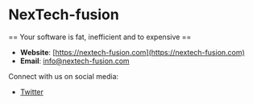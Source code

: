 # NexTech-fusion

 == Your software is fat, inefficient and to expensive == 
 
- **Website**: [https://nextech-fusion.com](https://nextech-fusion.com)
- **Email**: info@nextech-fusion.com

Connect with us on social media:

- [Twitter](https://twitter.com/NexTechFusion)
